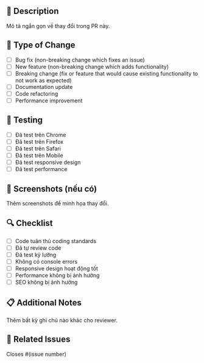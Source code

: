 ## 📝 Description
Mô tả ngắn gọn về thay đổi trong PR này.

## 🔄 Type of Change
- [ ] Bug fix (non-breaking change which fixes an issue)
- [ ] New feature (non-breaking change which adds functionality)
- [ ] Breaking change (fix or feature that would cause existing functionality to not work as expected)
- [ ] Documentation update
- [ ] Code refactoring
- [ ] Performance improvement

## 🧪 Testing
- [ ] Đã test trên Chrome
- [ ] Đã test trên Firefox
- [ ] Đã test trên Safari
- [ ] Đã test trên Mobile
- [ ] Đã test responsive design
- [ ] Đã test performance

## 📱 Screenshots (nếu có)
Thêm screenshots để minh họa thay đổi.

## 🔍 Checklist
- [ ] Code tuân thủ coding standards
- [ ] Đã tự review code
- [ ] Đã test kỹ lưỡng
- [ ] Không có console errors
- [ ] Responsive design hoạt động tốt
- [ ] Performance không bị ảnh hưởng
- [ ] SEO không bị ảnh hưởng

## 📋 Additional Notes
Thêm bất kỳ ghi chú nào khác cho reviewer.

## 🔗 Related Issues
Closes #(issue number)
